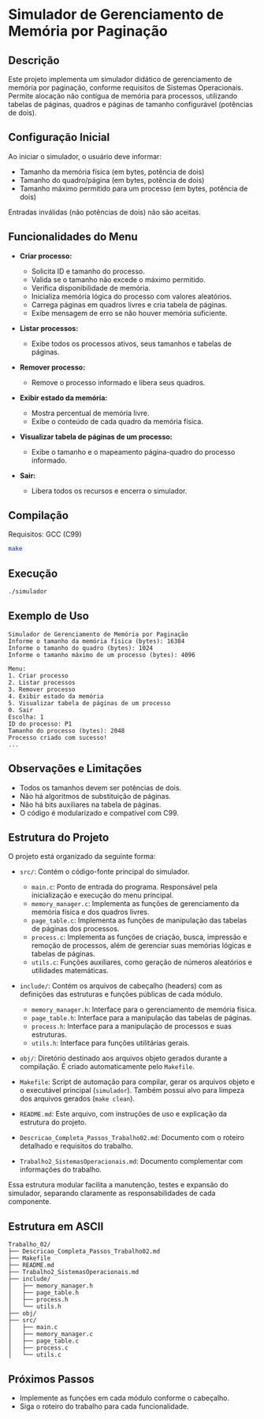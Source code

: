 # Simulador de Gerenciamento de Memória por Paginação

## Descrição

Este projeto implementa um simulador didático de gerenciamento de memória por paginação, conforme requisitos de Sistemas Operacionais. Permite alocação não contígua de memória para processos, utilizando tabelas de páginas, quadros e páginas de tamanho configurável (potências de dois).

## Configuração Inicial

Ao iniciar o simulador, o usuário deve informar:
- Tamanho da memória física (em bytes, potência de dois)
- Tamanho do quadro/página (em bytes, potência de dois)
- Tamanho máximo permitido para um processo (em bytes, potência de dois)

Entradas inválidas (não potências de dois) não são aceitas.

## Funcionalidades do Menu

- **Criar processo:**
  - Solicita ID e tamanho do processo.
  - Valida se o tamanho não excede o máximo permitido.
  - Verifica disponibilidade de memória.
  - Inicializa memória lógica do processo com valores aleatórios.
  - Carrega páginas em quadros livres e cria tabela de páginas.
  - Exibe mensagem de erro se não houver memória suficiente.

- **Listar processos:**
  - Exibe todos os processos ativos, seus tamanhos e tabelas de páginas.

- **Remover processo:**
  - Remove o processo informado e libera seus quadros.

- **Exibir estado da memória:**
  - Mostra percentual de memória livre.
  - Exibe o conteúdo de cada quadro da memória física.

- **Visualizar tabela de páginas de um processo:**
  - Exibe o tamanho e o mapeamento página-quadro do processo informado.

- **Sair:**
  - Libera todos os recursos e encerra o simulador.

## Compilação

Requisitos: GCC (C99)

```bash
make
```

## Execução

```bash
./simulador
```

## Exemplo de Uso

```
Simulador de Gerenciamento de Memória por Paginação
Informe o tamanho da memória física (bytes): 16384
Informe o tamanho do quadro (bytes): 1024
Informe o tamanho máximo de um processo (bytes): 4096

Menu:
1. Criar processo
2. Listar processos
3. Remover processo
4. Exibir estado da memória
5. Visualizar tabela de páginas de um processo
0. Sair
Escolha: 1
ID do processo: P1
Tamanho do processo (bytes): 2048
Processo criado com sucesso!
...
```

## Observações e Limitações
- Todos os tamanhos devem ser potências de dois.
- Não há algoritmos de substituição de páginas.
- Não há bits auxiliares na tabela de páginas.
- O código é modularizado e compatível com C99.

## Estrutura do Projeto

O projeto está organizado da seguinte forma:

- `src/`: Contém o código-fonte principal do simulador.
    - `main.c`: Ponto de entrada do programa. Responsável pela inicialização e execução do menu principal.
    - `memory_manager.c`: Implementa as funções de gerenciamento da memória física e dos quadros livres.
    - `page_table.c`: Implementa as funções de manipulação das tabelas de páginas dos processos.
    - `process.c`: Implementa as funções de criação, busca, impressão e remoção de processos, além de gerenciar suas memórias lógicas e tabelas de páginas.
    - `utils.c`: Funções auxiliares, como geração de números aleatórios e utilidades matemáticas.

- `include/`: Contém os arquivos de cabeçalho (headers) com as definições das estruturas e funções públicas de cada módulo.
    - `memory_manager.h`: Interface para o gerenciamento de memória física.
    - `page_table.h`: Interface para a manipulação das tabelas de páginas.
    - `process.h`: Interface para a manipulação de processos e suas estruturas.
    - `utils.h`: Interface para funções utilitárias gerais.

- `obj/`: Diretório destinado aos arquivos objeto gerados durante a compilação. É criado automaticamente pelo `Makefile`.

- `Makefile`: Script de automação para compilar, gerar os arquivos objeto e o executável principal (`simulador`). Também possui alvo para limpeza dos arquivos gerados (`make clean`).

- `README.md`: Este arquivo, com instruções de uso e explicação da estrutura do projeto.

- `Descricao_Completa_Passos_Trabalho02.md`: Documento com o roteiro detalhado e requisitos do trabalho.

- `Trabalho2_SistemasOperacionais.md`: Documento complementar com informações do trabalho.

Essa estrutura modular facilita a manutenção, testes e expansão do simulador, separando claramente as responsabilidades de cada componente.

## Estrutura em ASCII

```text
Trabalho_02/
├── Descricao_Completa_Passos_Trabalho02.md
├── Makefile
├── README.md
├── Trabalho2_SistemasOperacionais.md
├── include/
│   ├── memory_manager.h
│   ├── page_table.h
│   ├── process.h
│   └── utils.h
├── obj/
├── src/
│   ├── main.c
│   ├── memory_manager.c
│   ├── page_table.c
│   ├── process.c
│   └── utils.c
```

## Próximos Passos
- Implemente as funções em cada módulo conforme o cabeçalho.
- Siga o roteiro do trabalho para cada funcionalidade.
